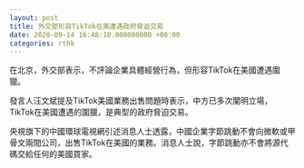 ```yaml
---
layout: post
title: 外交部形容TikTok在美遭遇政府脅迫交易
date: 2020-09-14 16:48:10.000000000 +08:00
categories: rthk
---
```


在北京，外交部表示，不評論企業具體經營行為，但形容TikTok在美國遭遇圍獵。

發言人汪文斌提及TikTok美國業務出售問題時表示，中方已多次闡明立場，TikTok在美國遭遇的圍獵，是典型的政府脅迫交易。

央視旗下的中國環球電視網引述消息人士透露，中國企業字節跳動不會向微軟或甲骨文兩間公司，出售TikTok在美國的業務。消息人士說，字節跳動亦不會將源代碼交給任何的美國買家。
